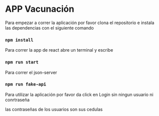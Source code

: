 # APP Vacunación

Para empezar a correr la aplicación por favor clona el repositorio e instala las dependencias con el siguiente comando

### `npm install`

Para correr la app de react abre un terminal y escribe 

### `npm run start`

Para correr el json-server 

### `npm run fake-api` 

Para utilizar la aplicación por favor da click en Login sin ningun usuario ni conrtraseña

las contraseñas de los usuarios son sus cedulas
